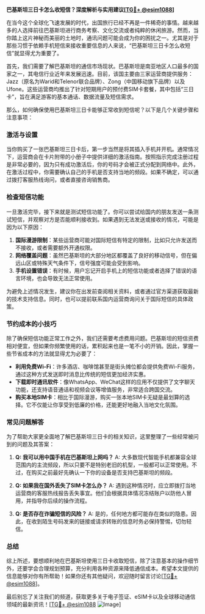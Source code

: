 **巴基斯坦三日卡怎么收短信？深度解析与实用建议[[TG💪+ @esim1088](https://t.me/s/esim1088)]**

在当今这个全球化飞速发展的时代，出国旅行已经不再是一件稀奇的事情。越来越多的人选择前往巴基斯坦进行商务考察、文化交流或者纯粹的休闲旅游。然而，当你踏上这片神秘而美丽的土地时，通讯问题可能会成为你的困扰之一。尤其是对于那些习惯于依赖手机短信来接收重要信息的人来说，“巴基斯坦三日卡怎么收短信”就显得尤为重要了。

首先，我们需要了解巴基斯坦的通信市场现状。巴基斯坦是南亚地区人口最多的国家之一，其电信行业近年来发展迅速。目前，该国主要由三家运营商提供服务：Jazz（原名为Warid和Telenor联合品牌）、Zong（中国移动旗下品牌）以及Ufone。这些运营商均推出了针对短期用户的预付费SIM卡套餐，其中包括“三日卡”，旨在满足游客的基本通话、数据流量及短信需求。

那么，如何确保使用巴基斯坦三日卡能够正常收到短信呢？以下是几个关键步骤和注意事项：

### **激活与设置**
当你购买了一张巴基斯坦三日卡后，第一步当然是将其插入手机并开机。通常情况下，运营商会在卡片附带的小册子中提供详细的激活指南。按照指示完成注册过程是非常必要的，因为只有成功激活后，你的号码才会被正式分配到网络中。此外，在激活过程中，你需要确认自己的手机是否支持当地的频段。如果不确定，可以通过拨打客服热线询问，或者直接咨询销售商。

### **检查短信功能**
一旦激活完毕，接下来就是测试短信功能了。你可以尝试给国内的朋友发送一条测试短信，并观察对方是否能顺利接收到。如果遇到无法发送或接收的情况，可能是因为以下原因：
1. **国际漫游限制**：某些运营商可能对国际短信有特定的限制，比如只允许发送而不接收，或者需要额外开通权限。
2. **网络覆盖问题**：虽然巴基斯坦的大部分地区都覆盖了良好的移动信号，但在偏远山区或特殊天气条件下，信号强度可能会受到影响。
3. **手机设置错误**：有时候，用户忘记开启手机上的短信功能或者选择了错误的语言环境，也会导致无法正常使用。

为避免上述情况发生，建议你在出发前查阅相关资料，或者通过官方渠道获取最新的技术支持信息。同时，也可以提前联系国内运营商询问关于国际短信的具体政策。

### **节约成本的小技巧**
除了确保短信功能正常工作之外，我们还需要考虑费用问题。巴基斯坦的短信资费相对便宜，但如果你频繁使用的话，累积起来也是一笔不小的开销。因此，掌握一些节省成本的方法就显得尤为必要了：
- **利用免费Wi-Fi**：许多酒店、咖啡馆甚至是街头摊位都会提供免费Wi-Fi服务，通过这种方式发送即时消息比传统的短信更加经济实惠。
- **下载即时通讯软件**：像WhatsApp、WeChat这样的应用不仅提供了文字聊天功能，还支持语音通话和视频会议等增值服务，非常适合跨国交流。
- **购买本地SIM卡**：相比于国际漫游，购买一张本地SIM卡无疑是最划算的选择。它不仅能让你享受到低廉的价格，还能更好地融入当地文化氛围。

### **常见问题解答**
为了帮助大家更全面地了解巴基斯坦三日卡的相关知识，这里整理了一些经常被问到的问题及其答案：
1. **Q: 我可以用中国手机在巴基斯坦上网吗？**
   A: 大多数现代智能手机都兼容全球范围内的主流频段，所以只要不是特别老旧的机型，一般都可以正常使用。不过，在购买之前最好先确认一下你的设备是否支持巴基斯坦的频段。

2. **Q: 如果我在国外丢失了SIM卡怎么办？**
   A: 遇到这种情况时，应立即拨打当地运营商的客服热线报告丢失事宜。他们会根据具体情况冻结账户以防他人冒用，并指导你后续的操作流程。

3. **Q: 是否存在诈骗短信的风险？**
   A: 是的，任何地方都可能存在类似的隐患。因此，在收到陌生号码发来的链接或请求转账的信息时务必保持警惕，切勿轻信。

### **总结**
综上所述，要想顺利地在巴基斯坦使用三日卡收取短信，除了注意基本的操作细节外，还要学会合理规划预算，充分利用各种资源来降低通信成本。希望本文提供的信息能够对你有所帮助！如果你还有其他疑问，欢迎随时留言讨论[[TG💪+ @esim1088](https://t.me/s/esim1088)]。

最后别忘了关注我们的频道，获取更多关于电子签证、eSIM卡以及全球移动通信领域的最新资讯！[[TG💪+ @esim1088](https://t.me/s/esim1088) ![Image](https://i.postimg.cc/4NQfJmqS/Snipaste-2025-05-13-00-14-12.png)]